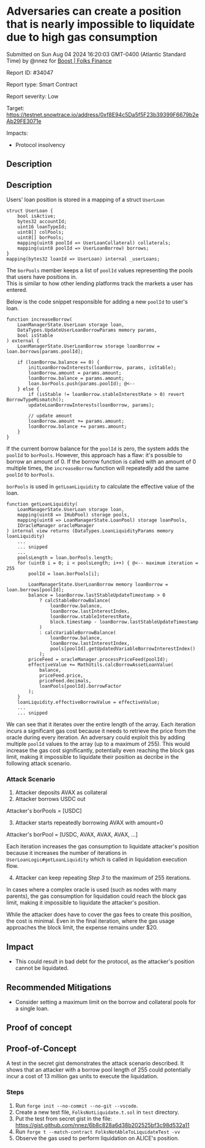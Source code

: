 
# Adversaries can create a position that is nearly impossible to liquidate due to high gas consumption

Submitted on Sun Aug 04 2024 16:20:03 GMT-0400 (Atlantic Standard Time) by @nnez for [Boost | Folks Finance](https://immunefi.com/bounty/folksfinance-boost/)

Report ID: #34047

Report type: Smart Contract

Report severity: Low

Target: https://testnet.snowtrace.io/address/0xf8E94c5Da5f5F23b39399F6679b2eAb29FE3071e

Impacts:
- Protocol insolvency

## Description
## Description
Users' loan position is stored in a mapping of a struct `UserLoan`  
```
struct UserLoan {
    bool isActive;
    bytes32 accountId;
    uint16 loanTypeId;
    uint8[] colPools;
    uint8[] borPools;
    mapping(uint8 poolId => UserLoanCollateral) collaterals;
    mapping(uint8 poolId => UserLoanBorrow) borrows;
}
mapping(bytes32 loanId => UserLoan) internal _userLoans;
```
The `borPools` member keeps a list of `poolId` values representing the pools that users have positions in.  
This is similar to how other lending platforms track the markets a user has entered.  

Below is the code snippet responsible for adding a new `poolId` to user's loan.  
```
function increaseBorrow(
    LoanManagerState.UserLoan storage loan,
    DataTypes.UpdateUserLoanBorrowParams memory params,
    bool isStable
) external {
    LoanManagerState.UserLoanBorrow storage loanBorrow = loan.borrows[params.poolId];

    if (loanBorrow.balance == 0) {
        initLoanBorrowInterests(loanBorrow, params, isStable);
        loanBorrow.amount = params.amount;
        loanBorrow.balance = params.amount;
        loan.borPools.push(params.poolId); @<--
    } else {
        if (isStable != loanBorrow.stableInterestRate > 0) revert BorrowTypeMismatch();
        updateLoanBorrowInterests(loanBorrow, params);

        // update amount
        loanBorrow.amount += params.amount;
        loanBorrow.balance += params.amount;
    }
}
```
If the current borrow balance for the `poolId` is zero, the system adds the `poolId` to `borPools`.
However, this approach has a flaw: it's possible to borrow an amount of 0.
If the borrow function is called with an amount of 0 multiple times, the `increaseBorrow` function will repeatedly add the same `poolId` to `borPools`.  

`borPools` is used in `getLoanLiquidity` to calculate the effective value of the loan.   
```
function getLoanLiquidity(
    LoanManagerState.UserLoan storage loan,
    mapping(uint8 => IHubPool) storage pools,
    mapping(uint8 => LoanManagerState.LoanPool) storage loanPools,
    IOracleManager oracleManager
) internal view returns (DataTypes.LoanLiquidityParams memory loanLiquidity)
    ...
    ... snipped
    ...
    poolsLength = loan.borPools.length;
    for (uint8 i = 0; i < poolsLength; i++) { @<-- maximum iteration = 255
        poolId = loan.borPools[i];

        LoanManagerState.UserLoanBorrow memory loanBorrow = loan.borrows[poolId];
        balance = loanBorrow.lastStableUpdateTimestamp > 0
            ? calcStableBorrowBalance(
                loanBorrow.balance,
                loanBorrow.lastInterestIndex,
                loanBorrow.stableInterestRate,
                block.timestamp - loanBorrow.lastStableUpdateTimestamp
            )
            : calcVariableBorrowBalance(
                loanBorrow.balance,
                loanBorrow.lastInterestIndex,
                pools[poolId].getUpdatedVariableBorrowInterestIndex()
            );
        priceFeed = oracleManager.processPriceFeed(poolId);
        effectiveValue += MathUtils.calcBorrowAssetLoanValue(
            balance,
            priceFeed.price,
            priceFeed.decimals,
            loanPools[poolId].borrowFactor
        );
    }
    loanLiquidity.effectiveBorrowValue = effectiveValue;
    ...
    ... snipped
```  
We can see that it iterates over the entire length of the array. Each iteration incurs a significant gas cost because it needs to retrieve the price from the oracle during every iteration. An adversary could exploit this by adding multiple `poolId` values to the array (up to a maximum of 255). This would increase the gas cost significantly, potentially even reaching the block gas limit, making it impossible to liquidate their position as decribe in the following attack scenario.  

### Attack Scenario
1. Attacker deposits AVAX as collateral  
2. Attacker borrows USDC out

Attacker's borPools = [USDC]  

3. Attacker starts repeatedly borrowing AVAX with amount=0 

Attacker's borPool = [USDC, AVAX, AVAX, AVAX, ...]  

Each iteration increases the gas consumption to liquidate attacker's position because it increases the number of iterations in `UserLoanLogic#getLoanLiquidity` which is called in liquidation execution flow.  

4. Attacker can keep repeating *Step 3* to the maximum of 255 iterations.  

In cases where a complex oracle is used (such as nodes with many parents), the gas consumption for liquidation could reach the block gas limit, making it impossible to liquidate the attacker's position.  

While the attacker does have to cover the gas fees to create this position, the cost is minimal. Even in the final iteration, where the gas usage approaches the block limit, the expense remains under $20.  

## Impact
- This could result in bad debt for the protocol, as the attacker's position cannot be liquidated.  

## Recommended Mitigations  
- Consider setting a maximum limit on the borrow and collateral pools for a single loan.  
        
## Proof of concept
## Proof-of-Concept  
A test in the secret gist demonstrates the attack scenario described. It shows that an attacker with a borrow pool length of 255 could potentially incur a cost of 13 million gas units to execute the liquidation.  

### Steps
1. Run `forge init --no-commit --no-git --vscode`. 
2. Create a new test file, `FolksNotLiquidate.t.sol` in `test` directory.    
3. Put the test from secret gist in the file: https://gist.github.com/nnez/6b8c828a6d38b202525bf3c98d532a11  
4. Run `forge t --match-contract FolksNotAbleToLiquidateTest -vv`  
5. Observe the gas used to perform liquidation on ALICE's position.  
